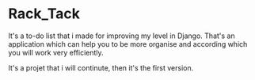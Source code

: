 # Rack_Tack
It's a to-do list that i made for improving my level in Django. That's an application which can help you to be more organise
and according which you will work very efficiently.

It's a projet that i will continute, then it's the first version.
